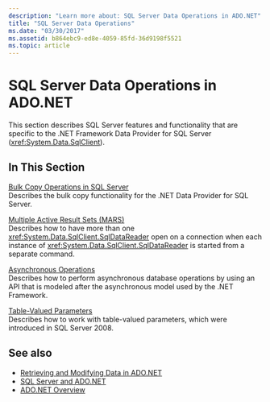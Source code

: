 ```yaml
---
description: "Learn more about: SQL Server Data Operations in ADO.NET"
title: "SQL Server Data Operations"
ms.date: "03/30/2017"
ms.assetid: b864ebc9-ed8e-4059-85fd-36d9198f5521
ms.topic: article
---
```

# SQL Server Data Operations in ADO.NET

This section describes SQL Server features and functionality that are specific to the .NET Framework Data Provider for SQL Server (<xref:System.Data.SqlClient>).  
  
## In This Section  

 [Bulk Copy Operations in SQL Server](bulk-copy-operations-in-sql-server.md)  
 Describes the bulk copy functionality for the .NET Data Provider for SQL Server.  
  
 [Multiple Active Result Sets (MARS)](multiple-active-result-sets-mars.md)  
 Describes how to have more than one <xref:System.Data.SqlClient.SqlDataReader> open on a connection when each instance of <xref:System.Data.SqlClient.SqlDataReader> is started from a separate command.  
  
 [Asynchronous Operations](asynchronous-operations.md)  
 Describes how to perform asynchronous database operations by using an API that is modeled after the asynchronous model used by the .NET Framework.  
  
 [Table-Valued Parameters](table-valued-parameters.md)  
 Describes how to work with table-valued parameters, which were introduced in SQL Server 2008.  
  
## See also

- [Retrieving and Modifying Data in ADO.NET](../retrieving-and-modifying-data.md)
- [SQL Server and ADO.NET](index.md)
- [ADO.NET Overview](../ado-net-overview.md)
